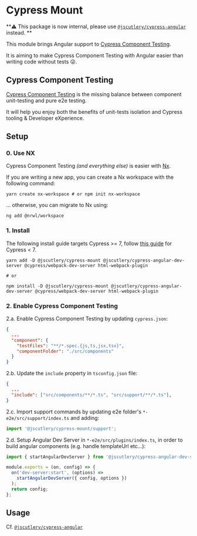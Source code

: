 # Cypress Mount

**⚠️ This package is now internal, please use [`@jscutlery/cypress-angular`](../../packages/cypress-angular) instead.
**

This module brings Angular support to [Cypress Component Testing](https://docs.cypress.io/guides/component-testing/introduction.html#What-is-Cypress-Component-Testing).

It is aiming to make Cypress Component Testing with Angular easier than writing code without tests 😜.

## Cypress Component Testing

[Cypress Component Testing](https://docs.cypress.io/guides/component-testing/introduction.html#What-is-Cypress-Component-Testing) is the missing balance between component unit-testing and pure e2e testing.

It will help you enjoy both the benefits of unit-tests isolation and Cypress tooling & Developer eXperience.

## Setup

### 0. Use NX

Cypress Component Testing _(and everything else)_ is easier with [Nx](https://nx.dev/latest/angular/getting-started/why-nx).

If you are writing a new app, you can create a Nx workspace with the following command:

```shell
yarn create nx-workspace # or npm init nx-workspace
```

... otherwise, you can migrate to Nx using:

```shell
ng add @nrwl/workspace
```

### 1. Install

The following install guide targets Cypress >= 7, follow [this guide](./docs/experimental-install.md) for Cypress < 7.

```shell
yarn add -D @jscutlery/cypress-mount @jscutlery/cypress-angular-dev-server @cypress/webpack-dev-server html-webpack-plugin

# or

npm install -D @jscutlery/cypress-mount @jscutlery/cypress-angular-dev-server @cypress/webpack-dev-server html-webpack-plugin
```

### 2. Enable Cypress Component Testing

2.a. Enable Cypress Component Testing by updating `cypress.json`:

```json
{
  ...
  "component": {
    "testFiles": "**/*.spec.{js,ts,jsx,tsx}",
    "componentFolder": "./src/components"
  }
}
```

2.b. Update the `include` property in `tsconfig.json` file:

```json
{
  ...
  "include": ["src/components/**/*.ts", "src/support/**/*.ts"],
}
```

2.c. Import support commands by updating e2e folder's `*-e2e/src/support/index.ts` and adding:

```ts
import '@jscutlery/cypress-mount/support';
```

2.d. Setup Angular Dev Server in `*-e2e/src/plugins/index.ts`, in order to build angular components (e.g. handle templateUrl etc...):

```ts
import { startAngularDevServer } from '@jscutlery/cypress-angular-dev-server';

module.exports = (on, config) => {
  on('dev-server:start', (options) =>
    startAngularDevServer({ config, options })
  );
  return config;
};
```

## Usage

Cf. [`@jscutlery/cypress-angular`](../../packages/cypress-angular)